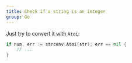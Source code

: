 ```yaml
---
title: Check if a string is an integer
group: Go
---
```


Just try to convert it with `Atoi`:

```go
if num, err := strconv.Atoi(str); err == nil {
    // ...
}
```
